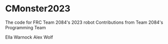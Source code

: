 # CMonster2023
 The code for FRC Team 2084's 2023 robot
Contributions from Team 2084's Programming Team

Ella Warnock
Alex Wolf
